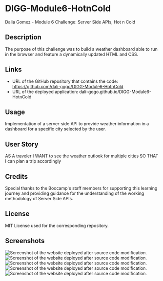 # DIGG-Module6-HotnCold
Dalia Gomez - Module 6 Challenge: Server Side APIs, Hot n Cold

## Description
The purpose of this challenge was to build a weather dashboard able to run in the browser and feature a dynamically updated HTML and CSS. 

## Links
- URL of the GitHub repository that contains the code: https://github.com/dali-gogo/DIGG-Module6-HotnCold
- URL of the deployed application: dali-gogo.github.io/DIGG-Module6-HotnCold

## Usage
Implementation of a server-side API to provide weather information in a dashboard for a specific city selected by the user.

## User Story
AS A traveler
I WANT to see the weather outlook for multiple cities
SO THAT I can plan a trip accordingly

## Credits
Special thanks to the Boocamp's staff members for supporting this learning journey and providing guidance for the understanding of the working methodology of Server Side APIs.

## License
MIT License used for the corresponding repository.

## Screenshots
![Screenshot of the website deployed after source code modification.](./images/PayrollTracker1.png)
![Screenshot of the website deployed after source code modification.](./images/PayrollTracker2.png)
![Screenshot of the website deployed after source code modification.](./images/PayrollTracker3.png)
![Screenshot of the website deployed after source code modification.](./images/PayrollTracker4.png)
![Screenshot of the website deployed after source code modification.](./images/PayrollTracker5.png)